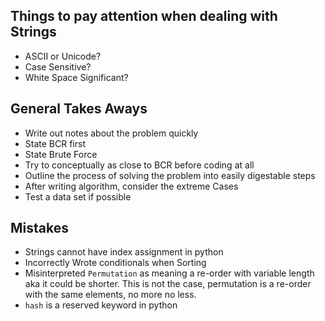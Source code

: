 ## Things to pay attention when dealing with Strings
* ASCII or Unicode?
* Case Sensitive?
* White Space Significant?

## General Takes Aways
* Write out notes about the problem quickly
* State BCR first
* State Brute Force
* Try to conceptually as close to BCR before coding at all
* Outline the process of solving the problem into easily digestable steps
* After writing algorithm, consider the extreme Cases
* Test a data set if possible

## Mistakes
* Strings cannot have index assignment in python
* Incorrectly Wrote conditionals when Sorting
* Misinterpreted `Permutation` as meaning a re-order with variable length aka it could be shorter. This is not the case, permutation is a re-order with the same elements, no more no less.
* `hash` is a reserved keyword in python
